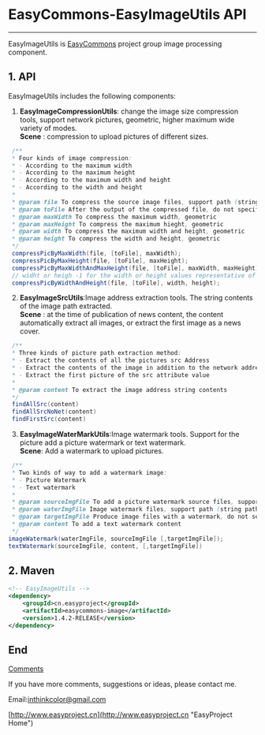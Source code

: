 # EasyCommons-EasyImageUtils API

---------------

EasyImageUtils is [EasyCommons](https://github.com/ushelp/EasyCommons "EasyCommons") project group image processing component. 

## 1. API
EasyImageUtils includes the following components:

1. **EasyImageCompressionUtils**: change the image size compression tools, support network pictures, geometric, higher maximum wide variety of modes.<br/>
 **Scene** : compression to upload pictures of different sizes.
 ```JAVA
  /**
  * Four kinds of image compression:
  * - According to the maximum width
  * - According to the maximum height
  * - According to the maximum width and height
  * - According to the width and height
  * 
  * @param file To compress the source image files, support path (string path) and a file (file object) as a parameter
  * @param toFile After the output of the compressed file, do not specify the output file overwrite the source, support path (string path) and a file (file object) as a parameter
  * @param maxWidth To compress the maximum width, geometric
  * @param maxHeight To compress the maximum hieght, geometric
  * @param width To compress the maximum width and height, geometric
  * @param height To compress the width and height, geometric
  */
  compressPicByMaxWidth(file, [toFile], maxWidth);
  compressPicByMaxHeight(file, [toFile], maxHeight);
  compressPicByMaxWidthAndMaxHeight(file, [toFile], maxWidth, maxHeight);
  // widht or heigh -1 for the width or height values representative of image width and height
  compressPicByWidthAndHeight(file, [toFile], width, height);
 ```

2. **EasyImageSrcUtils**:Image address extraction tools. The string contents of the image path extracted.<br/>
 **Scene** : at the time of publication of news content, the content automatically extract all images, or extract the first image as a news cover.
 ```JAVA
  /**
  * Three kinds of picture path extraction method:
  * - Extract the contents of all the pictures src Address
  * - Extract the contents of the image in addition to the network address of photos src address
  * - Extract the first picture of the src attribute value
  *
  * @param content To extract the image address string contents
  */
  findAllSrc(content)
  findAllSrcNoNet(content)
  findFirstSrc(content)
 ```

3. **EasyImageWaterMarkUtils**:Image watermark tools. Support for the picture add a picture watermark or text watermark. <br/>
 **Scene**: Add a watermark to upload pictures. 
 ```JAVA
  /**
  * Two kinds of way to add a watermark image:
  * - Picture Watermark
  * - Text watermark
  * 
  * @param sourceImgFile To add a picture watermark source files, support path (string path) and a file (file object) as a parameter
  * @param waterImgFile Image watermark files, support path (string path) and a file (file object) as a parameter
  * @param targetImgFile Produce image files with a watermark, do not set the default cover the source file, supporting path (string path) and a file (file object) as a parameter
  * @param content To add a text watermark content
  */
 imageWatermark(waterImgFile, sourceImgFile [,targetImgFile]);
 textWatermark(sourceImgFile, content, [,targetImgFile])
 ```


## 2. Maven
```XML
<!-- EasyImageUtils -->
<dependency>
	<groupId>cn.easyproject</groupId>
	<artifactId>easycommons-image</artifactId>
	<version>1.4.2-RELEASE</version>
</dependency>
```


## End

[Comments](http://www.easyproject.cn/easycommons/en/index.jsp#about 'Comments')

If you have more comments, suggestions or ideas, please contact me.

Email:<inthinkcolor@gmail.com>

[http://www.easyproject.cn](http://www.easyproject.cn "EasyProject Home")
